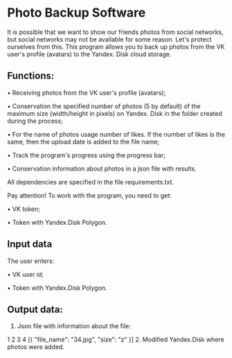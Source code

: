 # Photo Backup Software

It is possible that we want to show our friends photos from social networks, but social networks may not be available for some reason. Let's protect ourselves from this.
This program allows you to back up photos from the VK user's profile (avatars) to the Yandex. Disk cloud storage.

## Functions:

•	Receiving photos from the VK user's profile (avatars);

•	Conservation the specified number of photos (5 by default) of the maximum size (width/height in pixels) on Yandex. Disk in the folder created during the process;

•	For the name of photos usage number of likes. If the number of likes is the same, then the upload date is added to the file name;

•	Track the program's progress using the progress bar;

•	Conservation information about photos in a json file with results.

All dependencies are specified in the file requiremеnts.txt.

Pay attention! To work with the program, you need to get:

•	VK token;

•	Token with Yandex.Disk Polygon.

## Input data

The user enters:

•	VK user id;

•	Token with Yandex.Disk Polygon.

## Output data:

1.	Json file with information about the file:

1
2
3
4
    [{
    "file_name": "34.jpg",
    "size": "z"
    }]
2.	Modified Yandex.Disk where photos were added.
